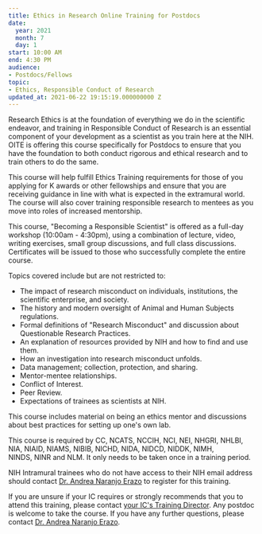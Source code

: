 ```yaml
---
title: Ethics in Research Online Training for Postdocs
date:
  year: 2021
  month: 7
  day: 1
start: 10:00 AM
end: 4:30 PM
audience:
- Postdocs/Fellows
topic:
- Ethics, Responsible Conduct of Research
updated_at: 2021-06-22 19:15:19.000000000 Z
---
```

Research Ethics is at the foundation of everything we do in the
scientific endeavor, and training in Responsible Conduct of Research is
an essential component of your development as a scientist as you train
here at the NIH. OITE is offering this course specifically for Postdocs
to ensure that you have the foundation to both conduct rigorous and
ethical research and to train others to do the same.

This course will help fulfill Ethics Training requirements for those of
you applying for K awards or other fellowships and ensure that you are
receiving guidance in line with what is expected in the extramural
world. The course will also cover training responsible research to
mentees as you move into roles of increased mentorship.

This course, \"Becoming a Responsible Scientist\" is offered as a
full-day workshop (10:00am - 4:30pm), using a combination of lecture,
video, writing exercises, small group discussions, and full class
discussions. Certificates will be issued to those who successfully
complete the entire course.

Topics covered include but are not restricted to:

* The impact of research misconduct on individuals, institutions, the
  scientific enterprise, and society.
* The history and modern oversight of Animal and Human Subjects
  regulations.
* Formal definitions of \"Research Misconduct\" and discussion about
  Questionable Research Practices.
* An explanation of resources provided by NIH and how to find and use
  them.
* How an investigation into research misconduct unfolds.
* Data management; collection, protection, and sharing.
* Mentor-mentee relationships.
* Conflict of Interest.
* Peer Review.
* Expectations of trainees as scientists at NIH.

This course includes material on being an ethics mentor and discussions
about best practices for setting up one\'s own lab.

This course is required by CC, NCATS, NCCIH, NCI, NEI, NHGRI, NHLBI,
NIA, NIAID, NIAMS, NIBIB, NICHD, NIDA, NIDCD, NIDDK, NIMH, NINDS, NINR
and NLM. It only needs to be taken once in a training period.

NIH Intramural trainees who do not have access to their NIH email
address should contact [Dr. Andrea Naranjo
Erazo](mailto:andrea.naranjo-erazo@nih.gov) to register for this
training.

If you are unsure if your IC requires or strongly recommends that you to
attend this training, please contact [your IC\'s Training
Director][1]. Any postdoc is welcome to take the course. If you have any
further questions, please contact [Dr. Andrea Naranjo
Erazo](mailto:andrea.naranjo-erazo@nih.gov). 



[1]: https://www.training.nih.gov/ic_contacts
